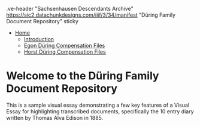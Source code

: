 .ve-header "Sachsenhausen Descendants Archive" https://sic2.datachunkdesigns.com/iiif/3/34/manifest "Düring Family Document Repository" sticky
- [Home](/)
    - [Introduction](/introduction)
    - [Egon Düring Compensation Files](/egon-during-compensation)
    - [Horst Düring Compensation Files](/horst-during-compensation)
   

# Welcome to the Düring Family Document Repository

This is a sample visual essay demonstrating a few key features of a Visual Essay for highlighting transcribed documents, specifically the 10 entry diary written by Thomas Alva Edison in 1885.